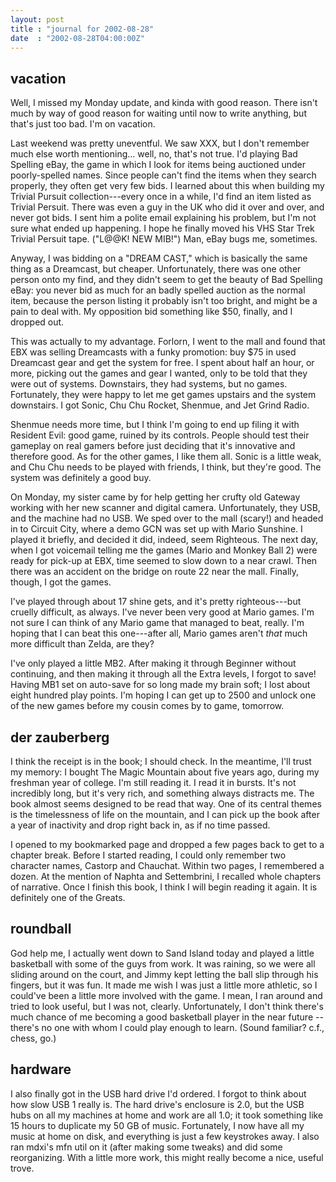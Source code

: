 ```yaml
---
layout: post
title : "journal for 2002-08-28"
date  : "2002-08-28T04:00:00Z"
---
```



## vacation

Well, I missed my Monday update, and kinda with good reason.  There isn't much by way of good reason for waiting until now to write anything, but that's just too bad.  I'm on vacation.

Last weekend was pretty uneventful.  We saw XXX, but I don't remember much else worth mentioning... well, no, that's not true.  I'd playing Bad Spelling eBay, the game in which I look for items being auctioned under poorly-spelled names. Since people can't find the items when they search properly, they often get very few bids.  I learned about this when building my Trivial Pursuit collection---every once in a while, I'd find an item listed as Trivial Persuit.  There was even a guy in the UK who did it over and over, and never got bids.  I sent him a polite email explaining his problem, but I'm not sure what ended up happening.  I hope he finally moved his VHS Star Trek Trivial Persuit tape.  ("L@@K!  NEW MIB!")  Man, eBay bugs me, sometimes.

Anyway, I was bidding on a "DREAM CAST," which is basically the same thing as a Dreamcast, but cheaper.  Unfortunately, there was one other person onto my find, and they didn't seem to get the beauty of Bad Spelling eBay:  you never bid as much for an badly spelled auction as the normal item, because the person listing it probably isn't too bright, and might be a pain to deal with.  My opposition bid something like $50, finally, and I dropped out.

This was actually to my advantage.  Forlorn, I went to the mall and found that EBX was selling Dreamcasts with a funky promotion:  buy $75 in used Dreamcast gear and get the system for free.  I spent about half an hour, or more, picking out the games and gear I wanted, only to be told that they were out of systems. Downstairs, they had systems, but no games.  Fortunately, they were happy to let me get games upstairs and the system downstairs.  I got Sonic, Chu Chu Rocket, Shenmue, and Jet Grind Radio.

Shenmue needs more time, but I think I'm going to end up filing it with Resident Evil:  good game, ruined by its controls.  People should test their gameplay on real gamers before just deciding that it's innovative and therefore good.  As for the other games, I like them all.  Sonic is a little weak, and Chu Chu needs to be played with friends, I think, but they're good.  The system was definitely a good buy.

On Monday, my sister came by for help getting her crufty old Gateway working with her new scanner and digital camera.  Unfortunately, they USB, and the machine had no USB.  We sped over to the mall (scary!) and headed in to Circuit City, where a demo GCN was set up with Mario Sunshine.  I played it briefly, and decided it did, indeed, seem Righteous.  The next day, when I got voicemail telling me the games (Mario and Monkey Ball 2) were ready for pick-up at EBX, time seemed to slow down to a near crawl.  Then there was an accident on the bridge on route 22 near the mall.  Finally, though, I got the games.

I've played through about 17 shine gets, and it's pretty righteous---but cruelly difficult, as always.  I've never been very good at Mario games.  I'm not sure I can think of any Mario game that managed to beat, really.  I'm hoping that I can beat this one---after all, Mario games aren't <em>that</em> much more difficult than Zelda, are they?

I've only played a little MB2.  After making it through Beginner without continuing, and then making it through all the Extra levels, I forgot to save! Having MB1 set on auto-save for so long made my brain soft;  I lost about eight hundred play points.  I'm hoping I can get up to 2500 and unlock one of the new games before my cousin comes by to game, tomorrow.

## der zauberberg

I think the receipt is in the book; I should check.  In the meantime, I'll trust my memory:  I bought The Magic Mountain about five years ago, during my freshman year of college.  I'm still reading it.  I read it in bursts.  It's not incredibly long, but it's very rich, and something always distracts me. The book almost seems designed to be read that way.  One of its central themes is the timelessness of life on the mountain, and I can pick up the book after a year of inactivity and drop right back in, as if no time passed.

I opened to my bookmarked page and dropped a few pages back to get to a chapter break.  Before I started reading, I could only remember two character names, Castorp and Chauchat.  Within two pages, I remembered a dozen.  At the mention of Naphta and Settembrini, I recalled whole chapters of narrative.  Once I finish this book, I think I will begin reading it again.  It is definitely one of the Greats.

## roundball

God help me, I actually went down to Sand Island today and played a little basketball with some of the guys from work.  It was raining, so we were all sliding around on the court, and Jimmy kept letting the ball slip through his fingers, but it was fun.  It made me wish I was just a little more athletic, so I could've been a little more involved with the game.  I mean, I ran around and tried to look useful, but I was not, clearly.  Unfortunately, I don't think there's much chance of me becoming a good basketball player in the near future -- there's no one with whom I could play enough to learn.  (Sound familiar? c.f., chess, go.)

## hardware

I also finally got in the USB hard drive I'd ordered.  I forgot to think about how slow USB 1 really is.  The hard drive's enclosure is 2.0, but the USB hubs on all my machines at home and work are all 1.0;  it took something like 15 hours to duplicate my 50 GB of music.  Fortunately, I now have all my music at home on disk, and everything is just a few keystrokes away.  I also ran mdxi's <span class='prog'>mfn</span> util on it (after making some tweaks) and did some reorganizing.  With a little more work, this might really become a nice, useful trove.

